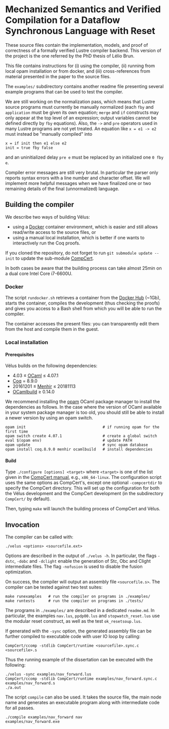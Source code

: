 # Mechanized Semantics and Verified Compilation for a Dataflow Synchronous Language with Reset

These source files contain the implementation, models, and proof of
correctness of a formally verified Lustre compiler backend.
This version of the project is the one referred by the PhD thesis of Lélio Brun.

This file contains instructions for (i) using the compiler, (ii) running
from local opam installation or from docker, and (iii) cross-references from
material presented in the paper to the source files.

The `examples/` subdirectory contains another readme file presenting several
example programs that can be used to test the compiler.

We are still working on the normalization pass, which means that Lustre
source programs must currently be manually normalized (each `fby` and
`application` must be given its own equation; `merge` and `if` constructs
may only appear at the top level of an expression; output variables cannot
be defined directly by `fby` equations). Also, the `->` and `pre` operators
used in many Lustre programs are not yet treated. An equation like
`x = e1 -> e2` must instead be "manually compiled" into
```
x = if init then e1 else e2
init = true fby false
```

and an uninitialized delay `pre e` must be replaced by an initialized one
`0 fby e`.

Compiler error messages are still very brutal. In particular the parser only
reports syntax errors with a line number and character offset. We will
implement more helpful messages when we have finalized one or two remaining
details of the final (unnormalized) language.


## Building the compiler

We describe two ways of building Vélus:
* using a [Docker] container environment, which is easier and still allows
  read/write access to the source files, or
* using a manual local installation, which is better if one wants to
  interactively run the Coq proofs.

If you cloned the repository, do not forget to run `git submodule update --init`
to update the sub-module [CompCert].

In both cases be aware that the building process can take almost 25min on a dual
core Intel Core i7-6600U.

### Docker

The script `rundocker.sh` retrieves a container from the [Docker Hub] (~1Gb),
starts the container, compiles the development (thus checking the proofs) and
gives you access to a Bash shell from which you will be able to run the
compiler.

The container accesses the present files: you can transparently edit them
from the host and compile them in the guest.

### Local installation

#### Prerequisites

Vélus builds on the following dependencies:

* 4.03 ≤ [OCaml] ≤ 4.07.1
* [Coq] = 8.9.0
* 20161201 ≤ [Menhir] ≤ 20181113
* [OCamlbuild] ≥ 0.14.0

We recommend installing the [opam] OCaml package manager to install the
dependencies as follows.
In the case where the version of OCaml available in your system package manager
is too old, you should still be able to install a newer version by using an opam
switch.
```
opam init                                  # if running opam for the first time
opam switch create 4.07.1                  # create a global switch
eval $(opam env)                           # update PATH
opam update                                # sync opam database
opam install coq.8.9.0 menhir ocamlbuild   # install dependencies
```

#### Build

Type `./configure [options] <target>` where `<target>` is one of the list given
in the [CompCert manual](http://compcert.inria.fr/man/manual002.html#sec21),
e.g., `x86_64-linux`.
The configuration script uses the same options as CompCert's, except one
optional `-compcertdir` to specify the CompCert directory.
This will set up the configuration for both the Vélus development and the
CompCert development (in the subdirectory `CompCert/` by default).

Then, typing `make` will launch the building process of CompCert and Vélus.


## Invocation

The compiler can be called with:

`./velus <options> <sourcefile.ext>`

Options are described in the output of `./velus -h`.
In particular, the flags `-dstc`, `-dobc` and `-dclight` enable the generation
of Stc, Obc and Clight intermediate files.
The flag `-nofusion` is used to disable the fusion optimization.

On success, the compiler will output an assembly file `<sourcefile.s>`.
The compiler can be tested against two test suites:
```
make runexamples   # run the compiler on programs in ./examples/
make runtests      # run the compiler on programs in ./tests/
```
The programs in `./examples/` are described in a dedicated `readme.md`.
In particular, the examples `nav.lus`, `ppdp00.lus` and `stopwatch_reset.lus`
use the modular reset construct, as well as the test `ok_resetsoup.lus`.

If generated with the `-sync` option, the generated assembly file can be further
compiled to executable code with user IO loop by calling:

`CompCert/ccomp -stdlib CompCert/runtime <sourcefile>.sync.c <sourcefile>.s`

Thus the running example of the dissertation can be executed with the following:
```
./velus -sync examples/nav_forward.lus
CompCert/ccomp -stdlib CompCert/runtime examples/nav_forward.sync.c examples/nav_forward.s
./a.out
```
The script `compile` can also be used.
It takes the source file, the main node name and generates an executable program
along with intermediate code for all passes.
```
./compile examples/nav_forward nav
examples/nav_forward.exe
```


[Ocaml]: http://ocaml.org/
[Coq]: https://coq.inria.fr/
[opam]: https://opam.ocaml.org/
[Menhir]: http://gallium.inria.fr/~fpottier/menhir/
[OCamlbuild]: https://github.com/ocaml/ocamlbuild/
[Docker]: https://www.docker.com/
[Docker Hub]: https://hub.docker.com/
[CompCert]: http://compcert.inria.fr/

